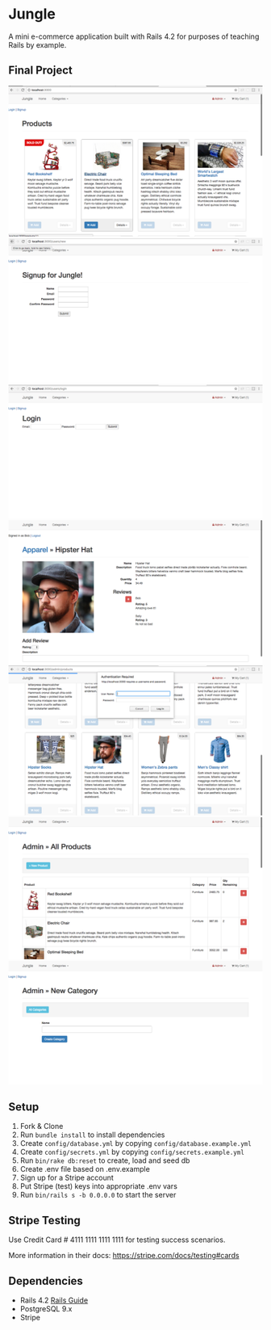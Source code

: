 # Jungle

A mini e-commerce application built with Rails 4.2 for purposes of teaching Rails by example.

## Final Project

!["Product page for the jungle project"](https://github.com/ayeshakh/jungle-rails/blob/master/docs/products-page.png)
!["Signup page for new users"](https://github.com/ayeshakh/jungle-rails/blob/master/docs/signup-page.png)
!["Sign-in page for existing users"](https://github.com/ayeshakh/jungle-rails/blob/master/docs/signin-page.png)
!["review page when logged in so the user can make new reviews and can delete his/her own existing reviews"](https://github.com/ayeshakh/jungle-rails/blob/master/docs/review-page-when-logged-in.png)
!["Admin authentication pops up if a vistor or a user tries to open an admin page"](https://github.com/ayeshakh/jungle-rails/blob/master/docs/authentication-for-admin.png)
!["Admin product page where the admin can add new products and delete existing products"](https://github.com/ayeshakh/jungle-rails/blob/master/docs/admin-products-page.png)
!["Admin categories page where admin can look at existing categories and add new categories"](https://github.com/ayeshakh/jungle-rails/blob/master/docs/adding-new-category-page.png)

## Setup

1. Fork & Clone
2. Run `bundle install` to install dependencies
3. Create `config/database.yml` by copying `config/database.example.yml`
4. Create `config/secrets.yml` by copying `config/secrets.example.yml`
5. Run `bin/rake db:reset` to create, load and seed db
6. Create .env file based on .env.example
7. Sign up for a Stripe account
8. Put Stripe (test) keys into appropriate .env vars
9. Run `bin/rails s -b 0.0.0.0` to start the server

## Stripe Testing

Use Credit Card # 4111 1111 1111 1111 for testing success scenarios.

More information in their docs: <https://stripe.com/docs/testing#cards>

## Dependencies

* Rails 4.2 [Rails Guide](http://guides.rubyonrails.org/v4.2/)
* PostgreSQL 9.x
* Stripe
